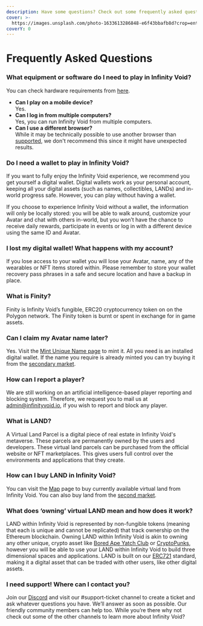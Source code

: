 ```yaml
---
description: Have some questions? Check out some frequently asked questions!
cover: >-
  https://images.unsplash.com/photo-1633613286848-e6f43bbafb8d?crop=entropy&cs=tinysrgb&fm=jpg&ixid=MnwxOTcwMjR8MHwxfHNlYXJjaHw0fHxxdWVzdGlvbnxlbnwwfHx8fDE2NjM5MjU2MTk&ixlib=rb-1.2.1&q=80
coverY: 0
---
```


# Frequently Asked Questions

### What equipment or software do I need to play in Infinity Void? <a href="#what-equipment-or-software-do-i-need-to-play-in-decentraland" id="what-equipment-or-software-do-i-need-to-play-in-decentraland"></a>

You can check hardware requirements from [here](hardware-requirements.md).

* **Can I play on a mobile device?**\
  Yes.
* **Can I log in from multiple computers?**\
  Yes, you can run Infinity Void from multiple computers.
* **Can I use a different browser?**\
  While it may be technically possible to use another browser than [supported](hardware-requirements.md#browser-client), we don't recommend this since it might have unexpected results.

### Do I need a wallet to play in Infinity Void? <a href="#do-i-need-a-wallet-to-play-in-decentraland" id="do-i-need-a-wallet-to-play-in-decentraland"></a>

If you want to fully enjoy the Infinity Void experience, we recommend you get yourself a digital wallet. Digital wallets work as your personal account, keeping all your digital assets (such as names, collectibles, LANDs) and in-world progress safe. However, you can play without having a wallet.

If you choose to experience Infinity Void without a wallet, the information will only be locally stored: you will be able to walk around, customize your Avatar and chat with others in-world, but you won’t have the chance to receive daily rewards, participate in events or log in with a different device using the same ID and Avatar.

### I lost my digital wallet! What happens with my account? <a href="#i-lost-my-digital-wallet-what-happens-with-my-account" id="i-lost-my-digital-wallet-what-happens-with-my-account"></a>

If you lose access to your wallet you will lose your Avatar, name, any of the wearables or NFT items stored within. Please remember to store your wallet recovery pass phrases in a safe and secure location and have a backup in place.

### What is Finity? <a href="#what-is-mana" id="what-is-mana"></a>

Finity is Infinity Void’s fungible, ERC20 cryptocurrency token on on the Polygon network.  The Finity token is burnt or spent in exchange for in game assets.

### Can I claim my Avatar name later? <a href="#can-i-claim-my-avatar-name-later" id="can-i-claim-my-avatar-name-later"></a>

Yes. Visit the [Mint Unique Name page](https://mint.infinityvoid.io/) to mint it. All you need is an installed digital wallet. If the name you require is already minted you can try buying it from the  [secondary market](https://opensea.io/collection/infinity-void-names).

### How can I report a player? <a href="#how-can-i-block-or-report-a-player" id="how-can-i-block-or-report-a-player"></a>

We are still working on an artificial intelligence-based player reporting and blocking system. Therefore, we request you to mail us at admin@infinityvoid.io, if you wish to report and block any player.

### What is LAND? <a href="#what-is-land" id="what-is-land"></a>

A Virtual Land Parcel is a digital piece of real estate in Infinity Void's metaverse. These parcels are permanently owned by the users and developers. These virtual land parcels can be purchased from the official website or NFT marketplaces. This gives users full control over the environments and applications that they create.&#x20;



### How can I buy LAND in Infinity Void? <a href="#how-can-i-buy-land-or-estates-in-decentraland" id="how-can-i-buy-land-or-estates-in-decentraland"></a>

You can visit the [Map](https://map.infinityvoid.io/) page to buy currently available virtual land from Infinity Void. You can also buy land from the [second market](broken-reference).

### What does ‘owning’ virtual LAND mean and how does it work? <a href="#what-does-owning-virtual-land-mean-and-how-does-it-work" id="what-does-owning-virtual-land-mean-and-how-does-it-work"></a>

LAND within Infinity Void is represented by non-fungible tokens (meaning that each is unique and cannot be replicated) that track ownership on the Ethereum blockchain. Owning LAND within Infinity Void is akin to owning any other unique, crypto asset like [Bored Ape Yatch Club](https://boredapeyachtclub.com/) or [CryptoPunks](https://www.larvalabs.com/cryptopunks), however you will be able to use your LAND within Infinity Void to build three dimensional spaces and applications. LAND is built on our [ERC721](https://github.com/decentraland/erc721) standard, making it a digital asset that can be traded with other users, like other digital assets.

### I need support! Where can I contact you? <a href="#i-need-support-where-can-i-contact-you" id="i-need-support-where-can-i-contact-you"></a>

Join our [Discord](https://discord.gg/6Hyg7HbbNN) and visit our #support-ticket channel to create a ticket and  ask whatever questions you have. We’ll answer as soon as possible. Our friendly community members can help too. While you’re there why not check out some of the other channels to learn more about Infinity Void?
